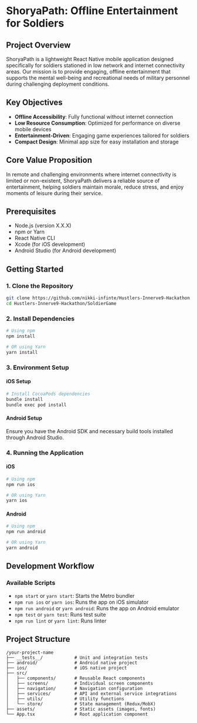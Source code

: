 

# ShoryaPath: Offline Entertainment for Soldiers

## Project Overview

ShoryaPath is a lightweight React Native mobile application designed specifically for soldiers stationed in low network and internet connectivity areas. Our mission is to provide engaging, offline entertainment that supports the mental well-being and recreational needs of military personnel during challenging deployment conditions.

## Key Objectives

- **Offline Accessibility**: Fully functional without internet connection
- **Low Resource Consumption**: Optimized for performance on diverse mobile devices
- **Entertainment-Driven**: Engaging game experiences tailored for soldiers
- **Compact Design**: Minimal app size for easy installation and storage

## Core Value Proposition

In remote and challenging environments where internet connectivity is limited or non-existent, ShoryaPath delivers a reliable source of entertainment, helping soldiers maintain morale, reduce stress, and enjoy moments of leisure during their service.

## Prerequisites

- Node.js (version X.X.X)
- npm or Yarn
- React Native CLI
- Xcode (for iOS development)
- Android Studio (for Android development)

## Getting Started

### 1. Clone the Repository

```bash
git clone https://github.com/nikki-infinte/Hustlers-Innerve9-Hackathon.git
cd Hustlers-Innerve9-Hackathon/SoldierGame
```

### 2. Install Dependencies

```bash
# Using npm
npm install

# OR using Yarn
yarn install
```

### 3. Environment Setup

#### iOS Setup
```bash
# Install CocoaPods dependencies
bundle install
bundle exec pod install
```

#### Android Setup
Ensure you have the Android SDK and necessary build tools installed through Android Studio.

### 4. Running the Application

#### iOS
```bash
# Using npm
npm run ios

# OR using Yarn
yarn ios
```

#### Android
```bash
# Using npm
npm run android

# OR using Yarn
yarn android
```

## Development Workflow

### Available Scripts

- `npm start` or `yarn start`: Starts the Metro bundler
- `npm run ios` or `yarn ios`: Runs the app on iOS simulator
- `npm run android` or `yarn android`: Runs the app on Android emulator
- `npm test` or `yarn test`: Runs test suite
- `npm run lint` or `yarn lint`: Runs linter



## Project Structure

```
/your-project-name
├── __tests__/            # Unit and integration tests
├── android/              # Android native project
├── ios/                  # iOS native project
├── src/
│   ├── components/       # Reusable React components
│   ├── screens/          # Individual screen components
│   ├── navigation/       # Navigation configuration
│   ├── services/         # API and external service integrations
│   ├── utils/            # Utility functions
│   └── store/            # State management (Redux/MobX)
├── assets/               # Static assets (images, fonts)
└── App.tsx               # Root application component
```







